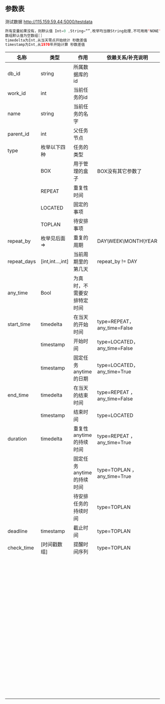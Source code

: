 ## 参数表

测试数据 http://115.159.59.44:5000/testdata

```swift
所有变量如果没有，则默认值 Int=0 ,String=“”,枚举均当做String处理,不可用用'NONE'表示
数组默认值为空数组[]  
timedelta为Int,从当天零点开始统计 秒数差值
timestamp为Int,从1970年开始计算 秒数差值
```

| 名称          | 类型             | 作用               | 依赖关系/补充说明                   |
| ----------- | -------------- | ---------------- | --------------------------- |
| db_id       | string         | 所属数据库的id         |                             |
| work_id     | int            | 当前任务的id          |                             |
| name        | string         | 当前任务的名字          |                             |
| parent_id   | int            | 父任务节点            |                             |
| type        | 枚举以下四种         | 任务的类型            |                             |
|             | BOX            | 用于管理的盒子          | BOX没有其它参数了                  |
|             | REPEAT         | 重复性时间            |                             |
|             | LOCATED        | 固定的事项            |                             |
|             | TOPLAN         | 待安排事项            |                             |
| repeat_by   | 枚举见后面=>        | 重复的周期            | DAY\WEEK\MONTH\YEAR         |
| repeat_days | [int,int…,int] | 当前周期里的第几天        | repeat_by !=  DAY           |
| any_time    | Bool           | 为真时，不需要安排特定时间    |                             |
| start_time  | timedelta      | 在当天的开始时间         | type=REPEAT，any_time=False  |
|             | timestamp      | 开始时间             | type=LOCATED，any_time=False |
|             | timestamp      | 固定任务anytime的日期   | type=LOCATED，any_time=True  |
| end_time    | timedelta      | 在当天的结束时间         | type=REPEAT ，any_time=False |
|             | timestamp      | 结束时间             | type=LOCATED                |
| duration    | timedelta      | 重复性anytime的持续时间  | type=REPEAT ，any_time=True  |
|             |                | 固定任务anytime的持续时间 | type=TOPLAN ，any_time=True  |
|             |                | 待安排任务的持续时间       | type=TOPLAN                 |
| deadline    | timestamp      | 截止时间             | type=TOPLAN                 |
| check_time  | [时间戳数组]        | 提醒时间序列           | type=TOPLAN                 |
|             |                |                  |                             |
|             |                |                  |                             |
|             |                |                  |                             |
|             |                |                  |                             |
|             |                |                  |                             |
|             |                |                  |                             |
|             |                |                  |                             |
|             |                |                  |                             |
|             |                |                  |                             |
|             |                |                  |                             |
|             |                |                  |                             |
|             |                |                  |                             |
|             |                |                  |                             |
|             |                |                  |                             |
|             |                |                  |                             |
|             |                |                  |                             |
|             |                |                  |                             |
|             |                |                  |                             |
|             |                |                  |                             |
|             |                |                  |                             |
|             |                |                  |                             |
|             |                |                  |                             |
|             |                |                  |                             |
|             |                |                  |                             |
|             |                |                  |                             |
|             |                |                  |                             |
|             |                |                  |                             |
|             |                |                  |                             |
|             |                |                  |                             |
|             |                |                  |                             |
|             |                |                  |                             |
|             |                |                  |                             |
|             |                |                  |                             |
|             |                |                  |                             |
|             |                |                  |                             |
|             |                |                  |                             |
|             |                |                  |                             |
|             |                |                  |                             |
|             |                |                  |                             |
|             |                |                  |                             |
|             |                |                  |                             |
|             |                |                  |                             |
|             |                |                  |                             |
|             |                |                  |                             |
|             |                |                  |                             |
|             |                |                  |                             |
|             |                |                  |                             |
|             |                |                  |                             |
|             |                |                  |                             |
|             |                |                  |                             |
|             |                |                  |                             |
|             |                |                  |                             |
|             |                |                  |                             |
|             |                |                  |                             |
|             |                |                  |                             |
|             |                |                  |                             |
|             |                |                  |                             |
|             |                |                  |                             |
|             |                |                  |                             |
|             |                |                  |                             |
|             |                |                  |                             |
|             |                |                  |                             |
|             |                |                  |                             |
|             |                |                  |                             |
|             |                |                  |                             |
|             |                |                  |                             |
|             |                |                  |                             |
|             |                |                  |                             |
|             |                |                  |                             |
|             |                |                  |                             |
|             |                |                  |                             |
|             |                |                  |                             |
|             |                |                  |                             |
|             |                |                  |                             |
|             |                |                  |                             |
|             |                |                  |                             |
|             |                |                  |                             |

